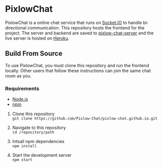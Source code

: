 # PixlowChat
PixlowChat is a online chat service that runs on [Socket.IO](https://socket.io) to handle bi-directional communication. This repository hosts the frontend for the project. The server and backend are saved to [pixlow-chat-server](https://github.com/Pixlow-Chat/pixlow-chat-server) and the live server is hosted on [Heroku](https://pixlow-chat-server.herokuapp.com).

## Build From Source
To use PixlowChat, you must clone this repository and run the frontend locally. Other users that follow these instructions can join the same chat room as you.

### Requirements
- [Node.js](https://nodejs.org/en/)
- [npm](https://www.npmjs.com)

1. Clone this repository<br>
`git clone https://github.com/Pixlow-Chat/pixlow-chat.github.io.git`

2. Navigate to this repository<br>
`cd /repository/path`

3. Intsall npm dependencies<br>
`npm install`

4. Start the development server<br>
   `npm start`